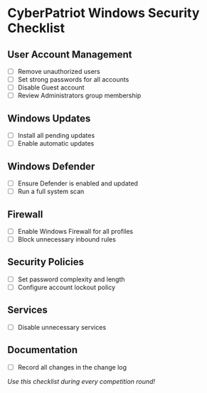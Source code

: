 # CyberPatriot Windows Security Checklist

## User Account Management
- [ ] Remove unauthorized users
- [ ] Set strong passwords for all accounts
- [ ] Disable Guest account
- [ ] Review Administrators group membership

## Windows Updates
- [ ] Install all pending updates
- [ ] Enable automatic updates

## Windows Defender
- [ ] Ensure Defender is enabled and updated
- [ ] Run a full system scan

## Firewall
- [ ] Enable Windows Firewall for all profiles
- [ ] Block unnecessary inbound rules

## Security Policies
- [ ] Set password complexity and length
- [ ] Configure account lockout policy

## Services
- [ ] Disable unnecessary services

## Documentation
- [ ] Record all changes in the change log

*Use this checklist during every competition round!*
